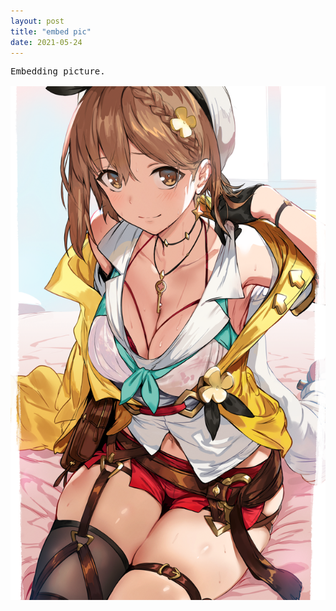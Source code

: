 ```yaml
---
layout: post
title: "embed pic"
date: 2021-05-24
---
```

<pre>
Embedding picture.

<img src="/images/86921342_p0.png"/><img src="https://vivy-portal.com/assets/img/top/main/kv3_pc.jpg"/>
<!-- The "picture.jpg" file is located in the images folder at the root of the current web; whereas <br> is enter or line break in html -->
</pre>

